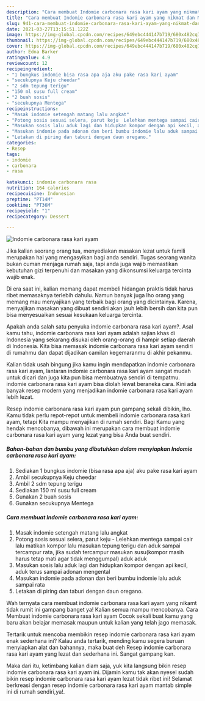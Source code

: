 ```yaml
---
description: "Cara membuat Indomie carbonara rasa kari ayam yang nikmat dan Mudah Dibuat"
title: "Cara membuat Indomie carbonara rasa kari ayam yang nikmat dan Mudah Dibuat"
slug: 941-cara-membuat-indomie-carbonara-rasa-kari-ayam-yang-nikmat-dan-mudah-dibuat
date: 2021-03-27T13:15:51.122Z
image: https://img-global.cpcdn.com/recipes/649ebc444147b719/680x482cq70/indomie-carbonara-rasa-kari-ayam-foto-resep-utama.jpg
thumbnail: https://img-global.cpcdn.com/recipes/649ebc444147b719/680x482cq70/indomie-carbonara-rasa-kari-ayam-foto-resep-utama.jpg
cover: https://img-global.cpcdn.com/recipes/649ebc444147b719/680x482cq70/indomie-carbonara-rasa-kari-ayam-foto-resep-utama.jpg
author: Edna Barker
ratingvalue: 4.9
reviewcount: 12
recipeingredient:
- "1 bungkus indomie bisa rasa apa aja aku pake rasa kari ayam"
- "secukupnya Keju cheedar"
- "2 sdm tepung terigu"
- "150 ml susu full cream"
- "2 buah sosis"
- "secukupnya Mentega"
recipeinstructions:
- "Masak indomie setengah matang lalu angkat"
- "Potong sosis sesuai selera, parut keju  Lelehkan mentega sampai cair lalu matikan kompor lalu masukan tepung terigu dan aduk sampai tercampur rata, jika sudah tercampur masukan susu(kompor masih harus tetap mati agar tidak menggumpal) aduk aduk"
- "Masukan sosis lalu aduk lagi dan hidupkan kompor dengan api kecil, aduk terus sampai adonan mengental"
- "Masukan indomie pada adonan dan beri bumbu indomie lalu aduk sampai rata"
- "Letakan di piring dan taburi dengan daun oregano."
categories:
- Resep
tags:
- indomie
- carbonara
- rasa

katakunci: indomie carbonara rasa 
nutrition: 164 calories
recipecuisine: Indonesian
preptime: "PT14M"
cooktime: "PT36M"
recipeyield: "1"
recipecategory: Dessert

---
```



![Indomie carbonara rasa kari ayam](https://img-global.cpcdn.com/recipes/649ebc444147b719/680x482cq70/indomie-carbonara-rasa-kari-ayam-foto-resep-utama.jpg)

Jika kalian seorang orang tua, menyediakan masakan lezat untuk famili merupakan hal yang mengasyikan bagi anda sendiri. Tugas seorang  wanita bukan cuman menjaga rumah saja, tapi anda juga wajib memastikan kebutuhan gizi terpenuhi dan masakan yang dikonsumsi keluarga tercinta wajib enak.

Di era  saat ini, kalian memang dapat membeli hidangan praktis tidak harus ribet memasaknya terlebih dahulu. Namun banyak juga lho orang yang memang mau menyajikan yang terbaik bagi orang yang dicintainya. Karena, menyajikan masakan yang dibuat sendiri akan jauh lebih bersih dan kita pun bisa menyesuaikan sesuai kesukaan keluarga tercinta. 



Apakah anda salah satu penyuka indomie carbonara rasa kari ayam?. Asal kamu tahu, indomie carbonara rasa kari ayam adalah sajian khas di Indonesia yang sekarang disukai oleh orang-orang di hampir setiap daerah di Indonesia. Kita bisa memasak indomie carbonara rasa kari ayam sendiri di rumahmu dan dapat dijadikan camilan kegemaranmu di akhir pekanmu.

Kalian tidak usah bingung jika kamu ingin mendapatkan indomie carbonara rasa kari ayam, lantaran indomie carbonara rasa kari ayam sangat mudah untuk dicari dan juga kita pun bisa membuatnya sendiri di tempatmu. indomie carbonara rasa kari ayam bisa diolah lewat beraneka cara. Kini ada banyak resep modern yang menjadikan indomie carbonara rasa kari ayam lebih lezat.

Resep indomie carbonara rasa kari ayam pun gampang sekali dibikin, lho. Kamu tidak perlu repot-repot untuk membeli indomie carbonara rasa kari ayam, tetapi Kita mampu menyajikan di rumah sendiri. Bagi Kamu yang hendak mencobanya, dibawah ini merupakan cara membuat indomie carbonara rasa kari ayam yang lezat yang bisa Anda buat sendiri.

<!--inarticleads1-->

##### Bahan-bahan dan bumbu yang dibutuhkan dalam menyiapkan Indomie carbonara rasa kari ayam:

1. Sediakan 1 bungkus indomie (bisa rasa apa aja) aku pake rasa kari ayam
1. Ambil secukupnya Keju cheedar
1. Ambil 2 sdm tepung terigu
1. Sediakan 150 ml susu full cream
1. Gunakan 2 buah sosis
1. Gunakan secukupnya Mentega




<!--inarticleads2-->

##### Cara membuat Indomie carbonara rasa kari ayam:

1. Masak indomie setengah matang lalu angkat
1. Potong sosis sesuai selera, parut keju  - Lelehkan mentega sampai cair lalu matikan kompor lalu masukan tepung terigu dan aduk sampai tercampur rata, jika sudah tercampur masukan susu(kompor masih harus tetap mati agar tidak menggumpal) aduk aduk
1. Masukan sosis lalu aduk lagi dan hidupkan kompor dengan api kecil, aduk terus sampai adonan mengental
1. Masukan indomie pada adonan dan beri bumbu indomie lalu aduk sampai rata
1. Letakan di piring dan taburi dengan daun oregano.




Wah ternyata cara membuat indomie carbonara rasa kari ayam yang nikamt tidak rumit ini gampang banget ya! Kalian semua mampu mencobanya. Cara Membuat indomie carbonara rasa kari ayam Cocok sekali buat kamu yang baru akan belajar memasak maupun untuk kalian yang telah jago memasak.

Tertarik untuk mencoba membikin resep indomie carbonara rasa kari ayam enak sederhana ini? Kalau anda tertarik, mending kamu segera buruan menyiapkan alat dan bahannya, maka buat deh Resep indomie carbonara rasa kari ayam yang lezat dan sederhana ini. Sangat gampang kan. 

Maka dari itu, ketimbang kalian diam saja, yuk kita langsung bikin resep indomie carbonara rasa kari ayam ini. Dijamin kamu tak akan nyesel sudah bikin resep indomie carbonara rasa kari ayam lezat tidak ribet ini! Selamat berkreasi dengan resep indomie carbonara rasa kari ayam mantab simple ini di rumah sendiri,ya!.

